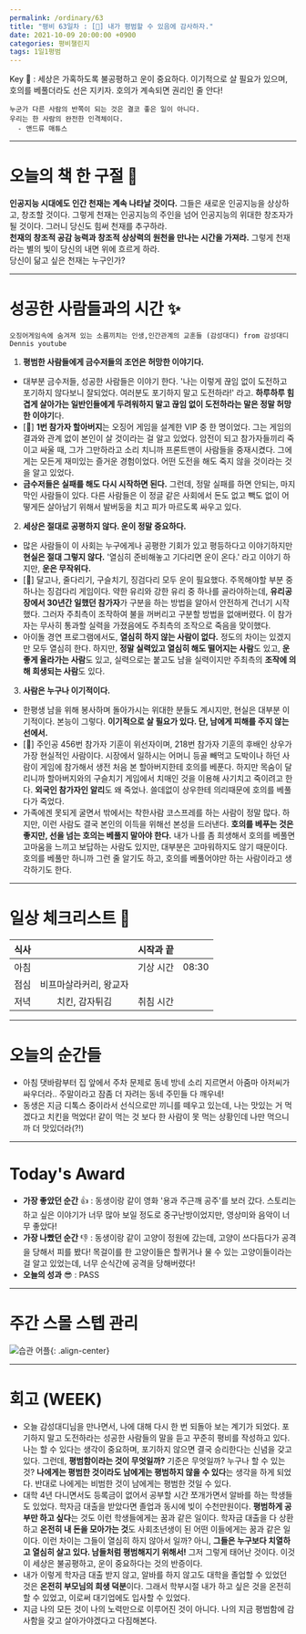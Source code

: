 ```yaml
---
permalink: /ordinary/63
title: "평비 63일차 : [🦑] 내가 평범할 수 있음에 감사하자."
date: 2021-10-09 20:00:00 +0900
categories: 평비챌린지
tags: 1일1평범
---  
```

Key 🔑 : 세상은 가혹하도록 불공평하고 운이 중요하다. 이기적으로 살 필요가 있으며, 호의를 베풀더라도 선은 지키자. 호의가 계속되면 권리인 줄 안다!
```
누군가 다른 사람의 반쪽이 되는 것은 결코 좋은 일이 아니다.
우리는 한 사람의 완전한 인격체이다.
  - 앤드류 매튜스
```

---
# 오늘의 책 한 구절 📕
**인공지능 시대에도 인간 천재는 계속 나타날 것이다.** 그들은 새로운 인공지능을 상상하고, 창조할 것이다. 그렇게 천재는 인공지능의 주인을 넘어 인공지능의 위대한 창조자가 될 것이다. 그러니 당신도 힘써 천재를 추구하라.  
**천재의 창조적 공감 능력과 창조적 상상력의 원천을 만나는 시간을 가져라.** 그렇게 천재라는 별의 빛이 당신의 내면 위에 흐르게 하라.  
당신이 닮고 싶은 천재는 누구인가?  

---
# 성공한 사람들과의 시간 ✨
`오징어게임속에 숨겨져 있는 소름끼치는 인생,인간관계의 교훈들 (감성대디) from 감성대디 Dennis youtube`  
1. **평범한 사람들에게 금수저들의 조언은 허망한 이야기다.**  
- 대부분 금수저들, 성공한 사람들은 이야기 한다. '나는 이렇게 끊임 없이 도전하고 포기하지 않다보니 잘되었다. 여러분도 포기하지 말고 도전하라!' 라고. **하루하루 힘겹게 살아가는 일반인들에게 두려워하지 말고 끊임 없이 도전하라는 말은 정말 허망한 이야기**다.  
- [🦑] **1번 참가자 할아버지**는 오징어 게임을 설계한 VIP 중 한 명이었다. 그는 게임의 결과와 관계 없이 본인이 살 것이라는 걸 알고 있었다. 암전이 되고 참가자들끼리 죽이고 싸울 때, 그가 그만하라고 소리 치니까 프론트맨이 사람들을 중재시켰다. 그에게는 모든게 재미있는 즐거운 경험이었다. 어떤 도전을 해도 죽지 않을 것이라는 것을 알고 있었다.  
- **금수저들은 실패를 해도 다시 시작하면 된다.** 그런데, 정말 실패를 하면 안되는, 마지막인 사람들이 있다. 다른 사람들은 이 정글 같은 사회에서 돈도 없고 빽도 없이 어떻게든 살아남기 위해서 발버둥을 치고 피가 마르도록 싸우고 있다.  
2. **세상은 절대로 공평하지 않다. 운이 정말 중요하다.**  
- 많은 사람들이 이 사회는 누구에게나 공평한 기회가 있고 평등하다고 이야기하지만 **현실은 절대 그렇지 않다.** '열심히 준비해놓고 기다리면 운이 온다.' 라고 이야기 하지만, **운은 무작위다.**  
- [🦑] 달고나, 줄다리기, 구슬치기, 징검다리 모두 운이 필요했다. 주목해야할 부분 중 하나는 징검다리 게임이다. 약한 유리와 강한 유리 중 하나를 골라야하는데, **유리공장에서 30년간 일했던 참가자**가 구분을 하는 방법을 알아서 안전하게 건너기 시작했다. 그러자 주최측이 조작하여 불을 꺼버리고 구분할 방법을 없애버렸다. 이 참가자는 무사히 통과할 실력을 가졌음에도 주최측의 조작으로 죽음을 맞이했다.  
- 아이돌 경연 프로그램에서도, **열심히 하지 않는 사람이 없다.** 정도의 차이는 있겠지만 모두 열심히 한다. 하지만, **정말 실력있고 열심히 해도 떨어지는 사람**도 있고, **운좋게 올라가는 사람**도 있고, 실력으로는 붙고도 남을 실력이지만 주최측의 **조작에 의해 희생되는 사람**도 있다.  
3. **사람은 누구나 이기적이다.**  
- 한평생 남을 위해 봉사하며 돌아가시는 위대한 분들도 계시지만, 현실은 대부분 이기적이다. 본능이 그렇다. **이기적으로 살 필요가 있다. 단, 남에게 피해를 주지 않는 선에서.**  
- [🦑] 주인공 456번 참가자 기훈이 위선자이며, 218번 참가자 기훈의 후배인 상우가 가장 현실적인 사람이다. 시장에서 일하시는 어머니 등골 빼먹고 도박이나 하던 사람이 게임에 참가해서 생전 처음 본 할아버지한테 호의를 베푼다. 하지만 목숨이 달리니까 할아버지와의 구슬치기 게임에서 치매인 것을 이용해 사기치고 죽이려고 한다. **외국인 참가자인 알리**도 왜 죽었나. 쓸데없이 상우한테 의리때문에 호의를 베풀다가 죽었다.  
- 가족에겐 못되게 굴면서 밖에서는 착한사람 코스프레를 하는 사람이 정말 많다. 하지만, 이런 사람도 결국 본인의 이득을 위해선 본성을 드러낸다. **호의를 베푸는 것은 좋지만, 선을 넘는 호의는 베풀지 말아야 한다.** 내가 나를 좀 희생해서 호의를 베풀면 고마움을 느끼고 보답하는 사람도 있지만, 대부분은 고마워하지도 않기 때문이다. 호의를 베풀만 하니까 그런 줄 알기도 하고, 호의를 베풀어야만 하는 사람이라고 생각하기도 한다.

---
# 일상 체크리스트 📃

| 식사 |  | 시작과 끝 |  |
|:----:|:----:|:----:|:----:|
| 아침 |  | 기상 시간 | 08:30 |
| 점심 | 비프마살라커리, 왕교자 |  |  |
| 저녁 | 치킨, 감자튀김 | 취침 시간 |  |

---
# 오늘의 순간들
- 아침 댓바람부터 집 앞에서 주차 문제로 동네 방네 소리 지르면서 아줌마 아저씨가 싸우더라.. 주말이라고 잠좀 더 자려는 동네 주민들 다 깨우네!  
- 동생은 지금 디톡스 중이라서 선식으로만 끼니를 떼우고 있는데, 나는 맛있는 거 먹겠다고 치킨을 먹었다! 같이 먹는 것 보다 한 사람이 못 먹는 상황인데 나만 먹으니까 더 맛있더라(?!)  

---
# Today's Award
- **가장 좋았던 순간** 👍 : 동생이랑 같이 영화 '용과 주근깨 공주'를 보러 갔다. 스토리는 하고 싶은 이야기가 너무 많아 보일 정도로 중구난방이었지만, 영상미와 음악이 너무 좋았다!  
- **가장 나빴던 순간** 👎 : 동생이랑 같이 고양이 정원에 갔는데, 고양이 쓰다듬다가 공격을 당해서 피를 봤다! 목걸이를 한 고양이들은 할퀴거나 물 수 있는 고양이들이라는 걸 알고 있었는데, 너무 순식간에 공격을 당해버렸다!  
- **오늘의 성과** 😎 : PASS

---
# 주간 스몰 스텝 관리
![습관 어플][HABIT]{: .align-center}  

---
# 회고 (WEEK)
- 오늘 감성대디님을 만나면서, 나에 대해 다시 한 번 되돌아 보는 계기가 되었다. 포기하지 말고 도전하라는 성공한 사람들의 말을 듣고 꾸준히 평비를 작성하고 있다. 나는 할 수 있다는 생각이 중요하며, 포기하지 않으면 결국 승리한다는 신념을 갖고 있다. 그런데, **평범함이라는 것이 무엇일까?** 기준은 무엇일까? 누구나 할 수 있는 것? **나에게는 평범한 것이라도 남에게는 평범하지 않을 수 있다**는 생각을 하게 되었다. 반대로 나에게는 비범한 것이 남에게는 평범한 것일 수 있다.  
- 대학 4년 다니면서도 등록금이 없어서 공부할 시간 쪼개가면서 알바를 하는 학생들도 있었다. 학자금 대출을 받았다면 졸업과 동시에 빚이 수천만원이다. **평범하게 공부만 하고 싶다**는 것도 이런 학생들에게는 꿈과 같은 일이다. 학자금 대출을 다 상환하고 **온전히 내 돈을 모아가는 것**도 사회초년생이 된 어떤 이들에게는 꿈과 같은 일이다. 이런 차이는 그들이 열심히 하지 않아서 일까? 아니, **그들은 누구보다 치열하고 열심히 살고 있다. 남들처럼 평범해지기 위해서!** 그저 그렇게 태어난 것이다. 이것이 세상은 불공평하고, 운이 중요하다는 것의 반증이다.  
- 내가 이렇게 학자금 대출 받지 않고, 알바를 하지 않고도 대학을 졸업할 수 있었던 것은 **온전히 부모님의 희생 덕분**이다. 그래서 학부시절 내가 하고 싶은 것을 온전히 할 수 있었고, 이로써 대기업에도 입사할 수 있었다.  
- 지금 나의 모든 것이 나의 노력만으로 이루어진 것이 아니다. 나의 지금 평범함에 감사함을 갖고 살아가야겠다고 다짐해본다.  


[HABIT]: ../../assets/images/post/Ordinary/HABIT_1009.jpg